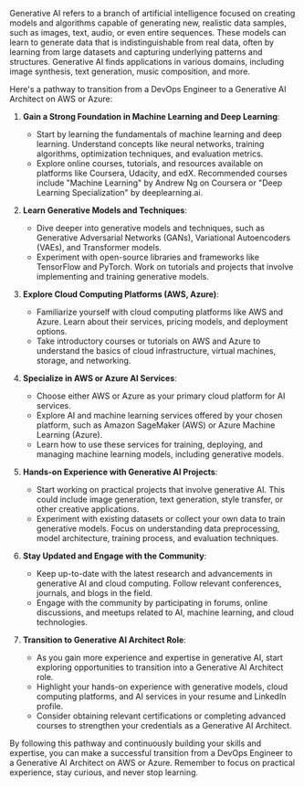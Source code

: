 Generative AI refers to a branch of artificial intelligence focused on creating models and algorithms capable of generating new, realistic data samples, such as images, text, audio, or even entire sequences. These models can learn to generate data that is indistinguishable from real data, often by learning from large datasets and capturing underlying patterns and structures. Generative AI finds applications in various domains, including image synthesis, text generation, music composition, and more.

Here's a pathway to transition from a DevOps Engineer to a Generative AI Architect on AWS or Azure:

1. **Gain a Strong Foundation in Machine Learning and Deep Learning**:
   - Start by learning the fundamentals of machine learning and deep learning. Understand concepts like neural networks, training algorithms, optimization techniques, and evaluation metrics.
   - Explore online courses, tutorials, and resources available on platforms like Coursera, Udacity, and edX. Recommended courses include "Machine Learning" by Andrew Ng on Coursera or "Deep Learning Specialization" by deeplearning.ai.

2. **Learn Generative Models and Techniques**:
   - Dive deeper into generative models and techniques, such as Generative Adversarial Networks (GANs), Variational Autoencoders (VAEs), and Transformer models.
   - Experiment with open-source libraries and frameworks like TensorFlow and PyTorch. Work on tutorials and projects that involve implementing and training generative models.

3. **Explore Cloud Computing Platforms (AWS, Azure)**:
   - Familiarize yourself with cloud computing platforms like AWS and Azure. Learn about their services, pricing models, and deployment options.
   - Take introductory courses or tutorials on AWS and Azure to understand the basics of cloud infrastructure, virtual machines, storage, and networking.

4. **Specialize in AWS or Azure AI Services**:
   - Choose either AWS or Azure as your primary cloud platform for AI services.
   - Explore AI and machine learning services offered by your chosen platform, such as Amazon SageMaker (AWS) or Azure Machine Learning (Azure).
   - Learn how to use these services for training, deploying, and managing machine learning models, including generative models.

5. **Hands-on Experience with Generative AI Projects**:
   - Start working on practical projects that involve generative AI. This could include image generation, text generation, style transfer, or other creative applications.
   - Experiment with existing datasets or collect your own data to train generative models. Focus on understanding data preprocessing, model architecture, training process, and evaluation techniques.

6. **Stay Updated and Engage with the Community**:
   - Keep up-to-date with the latest research and advancements in generative AI and cloud computing. Follow relevant conferences, journals, and blogs in the field.
   - Engage with the community by participating in forums, online discussions, and meetups related to AI, machine learning, and cloud technologies.

7. **Transition to Generative AI Architect Role**:
   - As you gain more experience and expertise in generative AI, start exploring opportunities to transition into a Generative AI Architect role.
   - Highlight your hands-on experience with generative models, cloud computing platforms, and AI services in your resume and LinkedIn profile.
   - Consider obtaining relevant certifications or completing advanced courses to strengthen your credentials as a Generative AI Architect.

By following this pathway and continuously building your skills and expertise, you can make a successful transition from a DevOps Engineer to a Generative AI Architect on AWS or Azure. Remember to focus on practical experience, stay curious, and never stop learning.
